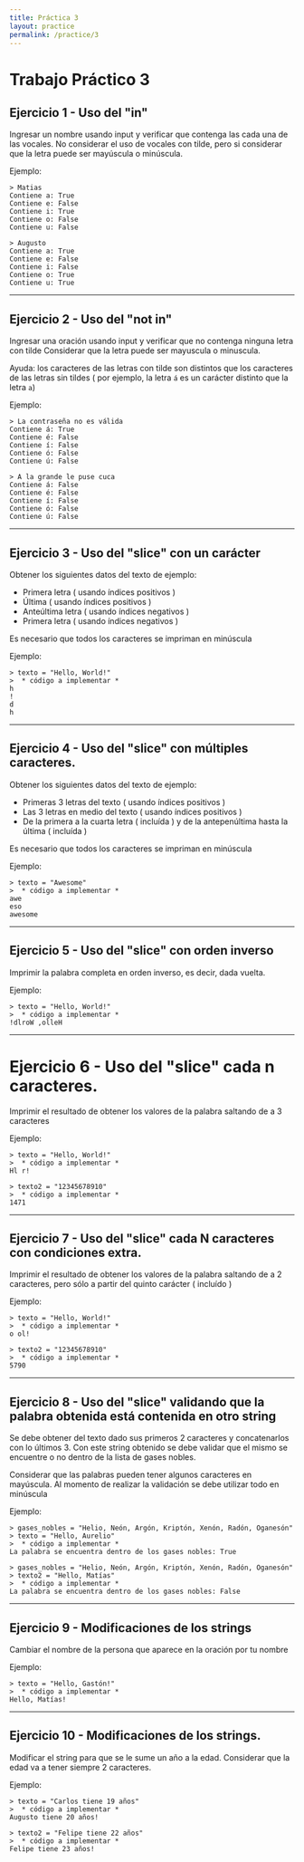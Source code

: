 ```yaml
---
title: Práctica 3
layout: practice
permalink: /practice/3
---
```


# Trabajo Práctico 3

## Ejercicio 1 - Uso del "in"

Ingresar un nombre usando input y verificar que contenga las cada una de las vocales.
No considerar el uso de vocales con tilde, pero si considerar que la letra puede ser mayúscula o minúscula.

Ejemplo: 
```
> Matias
Contiene a: True
Contiene e: False
Contiene i: True
Contiene o: False
Contiene u: False

> Augusto
Contiene a: True
Contiene e: False
Contiene i: False
Contiene o: True
Contiene u: True
```
************************************************** 

## Ejercicio 2 - Uso del "not in"

Ingresar una oración usando input y verificar que no contenga ninguna letra con tilde
Considerar que la letra puede ser mayuscula o minuscula.

Ayuda: los caracteres de las letras con tilde son distintos que los caracteres de las letras sin tildes
( por ejemplo, la letra `á` es un carácter distinto que la letra `a`)

Ejemplo: 
```
> La contraseña no es válida
Contiene á: True
Contiene é: False
Contiene í: False
Contiene ó: False
Contiene ú: False

> A la grande le puse cuca
Contiene á: False
Contiene é: False
Contiene í: False
Contiene ó: False
Contiene ú: False
```
************************************************** 

## Ejercicio 3 - Uso del "slice" con un carácter

Obtener los siguientes datos del texto de ejemplo:
* Primera letra ( usando índices positivos )
* Última  ( usando índices positivos )
* Anteúltima letra ( usando índices negativos )
* Primera letra ( usando índices negativos )

Es necesario que todos los caracteres se impriman en minúscula

Ejemplo: 
```
> texto = "Hello, World!"
>  * código a implementar *
h
!
d
h
```
************************************************** 

## Ejercicio 4 - Uso del "slice" con múltiples caracteres. 
Obtener los siguientes datos del texto de ejemplo:
* Primeras 3 letras del texto ( usando índices positivos )
* Las 3 letras en medio del texto ( usando índices positivos )
* De la primera a la cuarta letra ( incluída ) y de la antepenúltima hasta la última ( incluída )

Es necesario que todos los caracteres se impriman en minúscula

Ejemplo: 
```
> texto = "Awesome"
>  * código a implementar *
awe
eso
awesome
```

************************************************** 
## Ejercicio 5 - Uso del "slice" con orden inverso
Imprimir la palabra completa en orden inverso, es decir, dada vuelta.

Ejemplo: 
```
> texto = "Hello, World!"
>  * código a implementar *
!dlroW ,olleH
```

************************************************** 
# Ejercicio 6 - Uso del "slice" cada n caracteres.
Imprimir el resultado de obtener los valores de la palabra saltando de a 3 caracteres

Ejemplo: 
```
> texto = "Hello, World!"
>  * código a implementar *
Hl r!

> texto2 = "12345678910"
>  * código a implementar *
1471
```

************************************************** 
## Ejercicio 7 - Uso del "slice" cada N caracteres con condiciones extra.
Imprimir el resultado de obtener los valores de la palabra saltando de a 2 caracteres, pero sólo a partir del quinto carácter ( incluído )

Ejemplo: 
```
> texto = "Hello, World!"
>  * código a implementar *
o ol!

> texto2 = "12345678910"
>  * código a implementar *
5790
```

************************************************** 
## Ejercicio 8 - Uso del "slice" validando que la palabra obtenida está contenida en otro string
Se debe obtener del texto dado sus primeros 2 caracteres y concatenarlos con lo últimos 3.
Con este string obtenido se debe validar que el mismo se encuentre o no dentro de la lista de gases nobles.

Considerar que las palabras pueden tener algunos caracteres en mayúscula.
Al momento de realizar la validación se debe utilizar todo en minúscula

Ejemplo: 
```
> gases_nobles = "Helio, Neón, Argón, Kriptón, Xenón, Radón, Oganesón"
> texto = "Hello, Aurelio"
>  * código a implementar *
La palabra se encuentra dentro de los gases nobles: True

> gases_nobles = "Helio, Neón, Argón, Kriptón, Xenón, Radón, Oganesón"
> texto2 = "Hello, Matías"
>  * código a implementar *
La palabra se encuentra dentro de los gases nobles: False
```

************************************************** 
## Ejercicio 9 - Modificaciones de los strings
Cambiar el nombre de la persona que aparece en la oración por tu nombre

Ejemplo: 
```
> texto = "Hello, Gastón!"
>  * código a implementar *
Hello, Matías!

```

************************************************** 
## Ejercicio 10 - Modificaciones de los strings.
Modificar el string para que se le sume un año a la edad. 
Considerar que la edad va a tener siempre 2 caracteres. 

Ejemplo: 
```
> texto = "Carlos tiene 19 años"
>  * código a implementar *
Augusto tiene 20 años!

> texto2 = "Felipe tiene 22 años"
>  * código a implementar *
Felipe tiene 23 años!

```